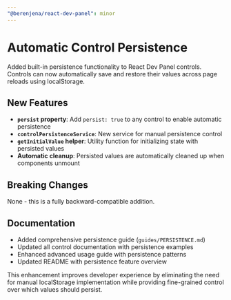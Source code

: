 ```yaml
---
"@berenjena/react-dev-panel": minor
---
```


# Automatic Control Persistence

Added built-in persistence functionality to React Dev Panel controls. Controls can now automatically save and restore their values across page reloads using localStorage.

## New Features

-   **`persist` property**: Add `persist: true` to any control to enable automatic persistence
-   **`controlPersistenceService`**: New service for manual persistence control
-   **`getInitialValue` helper**: Utility function for initializing state with persisted values
-   **Automatic cleanup**: Persisted values are automatically cleaned up when components unmount

## Breaking Changes

None - this is a fully backward-compatible addition.

## Documentation

-   Added comprehensive persistence guide (`guides/PERSISTENCE.md`)
-   Updated all control documentation with persistence examples
-   Enhanced advanced usage guide with persistence patterns
-   Updated README with persistence feature overview

This enhancement improves developer experience by eliminating the need for manual localStorage implementation while providing fine-grained control over which values should persist.
